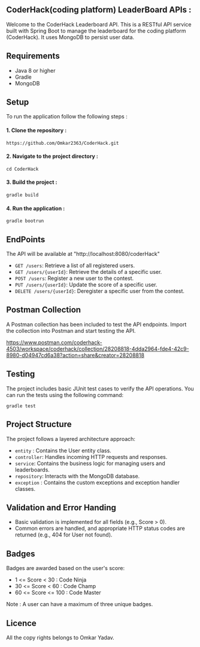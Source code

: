 
## CoderHack(coding platform) LeaderBoard APIs :

Welcome to the CoderHack Leaderboard API.
This is a RESTful API service built with Spring Boot to manage the leaderboard for the coding platform (CoderHack). It uses MongoDB to persist user data.
 
## Requirements

- Java 8 or higher
- Gradle
- MongoDB


## Setup 

To run the application follow the following steps :

#### 1. Clone the repository :

    https://github.com/Omkar2363/CoderHack.git

#### 2. Navigate to the project directory :

    cd CoderHack

#### 3. Build the project :

    gradle build 

#### 4. Run the application :

    gradle bootrun
## EndPoints

  The API will be available at "http://localhost:8080/coderHack"

- `GET /users`: Retrieve a list of all registered users.
- `GET /users/{userId}`: Retrieve the details of a specific user.
- `POST /users`: Register a new user to the contest.
- `PUT /users/{userId}`: Update the score of a specific user.
- `DELETE /users/{userId}`: Deregister a specific user from the contest. 
## Postman Collection

A Postman collection has been included to test the API endpoints. Import the collection into Postman and start testing the API.

https://www.postman.com/coderhack-4503/workspace/coderhack/collection/28208818-4dda2964-fde4-42c9-8980-d04947cd6a38?action=share&creator=28208818
## Testing

The project includes basic JUnit test cases to verify the API operations. You can run the tests using the following command:

    gradle test
## Project Structure

The project follows a layered architecture approach:

- `entity` : Contains the User entity class.
- `controller`: Handles incoming HTTP requests and responses.
- `service`: Contains the business logic for managing users and leaderboards.
- `repository`: Interacts with the MongoDB database.
- `exception` : Contains the custom exceptions and exception handler classes. 
## Validation and Error Handing

- Basic validation is implemented for all fields (e.g., Score > 0).
- Common errors are handled, and appropriate HTTP status codes are returned (e.g., 404 for User not found).

## Badges

Badges are awarded based on the user's score:

- 1 <= Score < 30 : Code Ninja
- 30 <= Score < 60 : Code Champ
- 60 <= Score <= 100 : Code Master

Note : A user can have a maximum of three unique badges.

## Licence

All the copy rights belongs to Omkar Yadav.